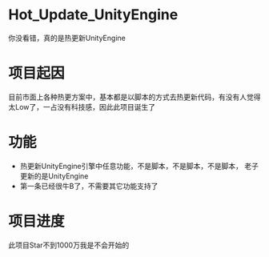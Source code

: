# Hot_Update_UnityEngine
你没看错，真的是热更新UnityEngine

# 项目起因
目前市面上各种热更方案中，基本都是以脚本的方式去热更新代码，有没有人觉得太Low了，一占没有科技感，因此此项目诞生了

# 功能

* 热更新UnityEngine引擎中任意功能，不是脚本，不是脚本，不是脚本， 老子更新的是UnityEngine
* 第一条已经很牛B了，不需要其它功能支持了

# 项目进度
此项目Star不到1000万我是不会开始的
